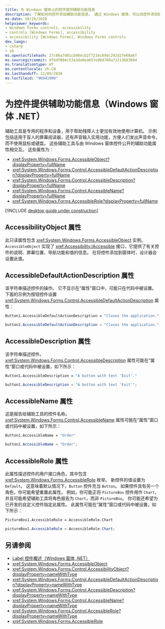 ```yaml
---
title: 为 Windows 窗体上的控件提供辅助功能信息
description: 了解如何向控件添加辅助功能信息。 通过 Windows 窗体，可以向控件添加辅助功能设置，为残疾人士提供帮助。
ms.date: 10/26/2020
helpviewer_keywords:
- Windows Forms controls, accessibility
- controls [Windows Forms], accessibility
- accessibility [Windows Forms], Windows Forms controls
dev_langs:
- csharp
- vb
ms.openlocfilehash: 27c06a7d01cb98ecb2f7216c09dc292d2fe68a6f
ms.sourcegitcommit: 9f6df084c53a3da0ea657ed0d708a72213683084
ms.translationtype: HT
ms.contentlocale: zh-CN
ms.lasthandoff: 12/09/2020
ms.locfileid: "96941990"
---
```

# <a name="providing-accessibility-information-for-controls-windows-forms-net"></a>为控件提供辅助功能信息（Windows 窗体 .NET）

辅助工具是专用的程序和设备，用于帮助残障人士更加有效地使用计算机。 示例包括适用于盲人的屏幕阅读器，还有声音输入实用功能，方便人们发出声音命令，而不使用鼠标或键盘。 这些辅助工具与由 Windows 窗体控件公开的辅助功能属性相交互。 这些属性为：

- <xref:System.Windows.Forms.AccessibleObject?displayProperty=fullName>
- <xref:System.Windows.Forms.Control.AccessibleDefaultActionDescription?displayProperty=fullName>
- <xref:System.Windows.Forms.Control.AccessibleDescription?displayProperty=fullName>
- <xref:System.Windows.Forms.Control.AccessibleName?displayProperty=fullName>
- <xref:System.Windows.Forms.AccessibleRole?displayProperty=fullName>

[!INCLUDE [desktop guide under construction](../../includes/desktop-guide-preview-note.md)]

## <a name="accessibilityobject-property"></a>AccessibilityObject 属性

此只读属性包含 <xref:System.Windows.Forms.AccessibleObject> 实例。 `AccessibleObject` 实现了 <xref:Accessibility.IAccessible> 接口，它提供了有关控件的说明、屏幕位置、导航功能和值的信息。 在将控件添加到窗体时，设计器会设置此值。

## <a name="accessibledefaultactiondescription-property"></a>AccessibleDefaultActionDescription 属性

该字符串描述控件的操作。 它不显示在“属性”窗口中，可能只在代码中被设置。 下面的示例为按钮控件设置 <xref:System.Windows.Forms.Control.AccessibleDefaultActionDescription> 属性：

```vb
Button1.AccessibleDefaultActionDescription = "Closes the application."
```

```csharp
button1.AccessibleDefaultActionDescription = "Closes the application.";
```

## <a name="accessibledescription-property"></a>AccessibleDescription 属性

该字符串描述控件。 <xref:System.Windows.Forms.Control.AccessibleDescription> 属性可能在“属性”窗口或代码中被设置，如下所示：

```vb
Button1.AccessibleDescription = "A button with text 'Exit'."
```

```csharp
button1.AccessibleDescription = "A button with text 'Exit'";
```

## <a name="accessiblename-property"></a>AccessibleName 属性

这是报告给辅助工具的控件名称。 <xref:System.Windows.Forms.Control.AccessibleName> 属性可能在“属性”窗口或代码中被设置，如下所示：

```vb
Button1.AccessibleName = "Order"
```

```csharp
button1.AccessibleName = "Order";
```

## <a name="accessiblerole-property"></a>AccessibleRole 属性

此属性描述控件的用户接口角色，其中包含 <xref:System.Windows.Forms.AccessibleRole> 枚举。 新控件的值设置为 `Default`。 这意味着默认情况下，`Button` 控件充当 `Button`。 如果控件具有另一个角色，你可能希望重置此属性。 例如，你可能正将 `PictureBox` 控件用作 `Chart`，并且可能希望辅助工具将角色报告为 `Chart`，而非 `PictureBox`。 你可能还希望为已开发的自定义控件指定此属性。 此属性可能在“属性”窗口或代码中被设置，如下所示：

```vb
PictureBox1.AccessibleRole = AccessibleRole.Chart
```

```csharp
pictureBox1.AccessibleRole = AccessibleRole.Chart;
```

## <a name="see-also"></a>另请参阅

- [Label 控件概述（Windows 窗体 .NET）](labels.md)
- <xref:System.Windows.Forms.AccessibleObject>
- <xref:System.Windows.Forms.Control.AccessibilityObject?displayProperty=nameWithType>
- <xref:System.Windows.Forms.Control.AccessibleDefaultActionDescription?displayProperty=nameWithType>
- <xref:System.Windows.Forms.Control.AccessibleDescription?displayProperty=nameWithType>
- <xref:System.Windows.Forms.Control.AccessibleName?displayProperty=nameWithType>
- <xref:System.Windows.Forms.Control.AccessibleRole?displayProperty=nameWithType>
- <xref:System.Windows.Forms.AccessibleRole>
